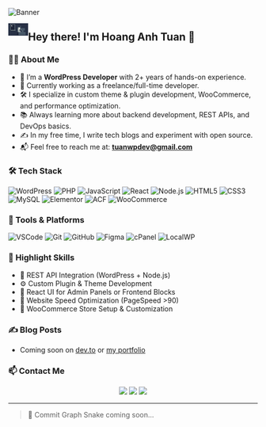 ![Banner](https://yourdomain.com/path-to-your-banner.png)

<img alt="Coding" src="https://raw.githubusercontent.com/AVS1508/AVS1508/master/assets/Night-Coding.gif" width='40' align="left"/>

<h2 align="left">Hey there! I'm Hoang Anh Tuan 👋</h2>

### 👨‍💻 About Me
- 🔧 I’m a **WordPress Developer** with 2+ years of hands-on experience.
- 💼 Currently working as a freelance/full-time developer.
- 🛠️ I specialize in custom theme & plugin development, WooCommerce, and performance optimization.
- 📚 Always learning more about backend development, REST APIs, and DevOps basics.
- ✍️ In my free time, I write tech blogs and experiment with open source.
- 📬 Feel free to reach me at: **tuanwpdev@gmail.com**

### 🛠 Tech Stack
![WordPress](https://img.shields.io/badge/wordpress-%23117AC9.svg?style=for-the-badge&logo=wordpress&logoColor=white)
![PHP](https://img.shields.io/badge/php-%23777BB4.svg?style=for-the-badge&logo=php&logoColor=white)
![JavaScript](https://img.shields.io/badge/javascript-%23323330.svg?style=for-the-badge&logo=javascript&logoColor=%23F7DF1E)
![React](https://img.shields.io/badge/react-%2320232a.svg?style=for-the-badge&logo=react&logoColor=%2361DAFB)
![Node.js](https://img.shields.io/badge/node.js-6DA55F?style=for-the-badge&logo=node.js&logoColor=white)
![HTML5](https://img.shields.io/badge/html5-%23E34F26.svg?style=for-the-badge&logo=html5&logoColor=white)
![CSS3](https://img.shields.io/badge/css3-%231572B6.svg?style=for-the-badge&logo=css3&logoColor=white)
![MySQL](https://img.shields.io/badge/mysql-%2300f.svg?style=for-the-badge&logo=mysql&logoColor=white)
![Elementor](https://img.shields.io/badge/Elementor-92003B?style=for-the-badge&logo=elementor&logoColor=white)
![ACF](https://img.shields.io/badge/ACF-00B0FF?style=for-the-badge&logo=advanced-custom-fields&logoColor=white)
![WooCommerce](https://img.shields.io/badge/WooCommerce-96588A?style=for-the-badge&logo=woocommerce&logoColor=white)

### 🔧 Tools & Platforms
![VSCode](https://img.shields.io/badge/VS%20Code-007ACC?style=for-the-badge&logo=visual-studio-code&logoColor=white)
![Git](https://img.shields.io/badge/git-%23F05033.svg?style=for-the-badge&logo=git&logoColor=white)
![GitHub](https://img.shields.io/badge/github-%23121011.svg?style=for-the-badge&logo=github&logoColor=white)
![Figma](https://img.shields.io/badge/figma-%23F24E1E.svg?style=for-the-badge&logo=figma&logoColor=white)
![cPanel](https://img.shields.io/badge/cPanel-E7741E?style=for-the-badge&logo=cpanel&logoColor=white)
![LocalWP](https://img.shields.io/badge/LocalWP-0065A4?style=for-the-badge&logo=local&logoColor=white)

### 📌 Highlight Skills
- 🔄 REST API Integration (WordPress + Node.js)
- ⚙️ Custom Plugin & Theme Development
- 🧠 React UI for Admin Panels or Frontend Blocks
- 🚀 Website Speed Optimization (PageSpeed >90)
- 🛒 WooCommerce Store Setup & Customization

### ✍️ Blog Posts
- Coming soon on [dev.to](https://dev.to/) or [my portfolio](https://yourportfolio.com)

### 📫 Contact Me
<p align="center">
  <a href="mailto:tuanwpdev@gmail.com"><img src="https://img.shields.io/badge/Gmail-D14836?style=for-the-badge&logo=gmail&logoColor=white"/></a>
  <a href="https://linkedin.com/in/tuanwordpress"><img src="https://img.shields.io/badge/LinkedIn-0077B5?style=for-the-badge&logo=linkedin&logoColor=white"/></a>
  <a href="https://fb.com/tuanwordpress.dev"><img src="https://img.shields.io/badge/Facebook-1877F2?style=for-the-badge&logo=facebook&logoColor=white"/></a>
</p>

---

> 🐍 Commit Graph Snake coming soon...
